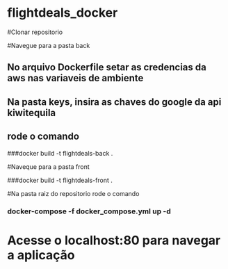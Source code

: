# flightdeals_docker

#Clonar repositorio

#Navegue para a pasta back

## No arquivo Dockerfile setar as credencias da aws nas variaveis de ambiente

## Na pasta keys, insira as chaves do google da api kiwitequila 

## rode o comando 
###docker build -t flightdeals-back .

#Naveque para a pasta front

###docker build -t flightdeals-front .

#Na pasta raiz do repositorio rode o comando

### docker-compose -f docker_compose.yml up -d

# Acesse o localhost:80 para navegar a aplicação
